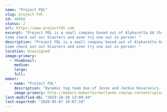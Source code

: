 ```yaml
---
name: "Project FDL"
slug: project-fdl
id: 40468
status: 2
url: https://www.projectfdl.com
excerpt: "Project FDL is a small company based out of Alpharetta GA that makes 3d printed foam dart launchers. Our designs are open sourced and a great hobby project to really allow the amazing art of 3d printing shine though. 
Come check out our blasters and even try one out in person! "
description: "Project FDL is a small company based out of Alpharetta GA that makes 3d printed foam dart launchers. Our designs are open sourced and a great hobby project to really allow the amazing art of 3d printing shine though. 
Come check out our blasters and even try one out in person! "
location: Unassigned
image-primary:
  - thumbnail: 
    medium: 
    large: 
    full: 
maker:
  - name: "Project FDL"
    description: "Dynamic tag team duo of Jesse and Jackie Kovarovics. Project FDL is dedicated to creating innovative 3D printed foam dart launchers. "
    image-primary: http://makers.makerfaireorlando.com/wp-content/uploads/2019/10/1836F140-8FFB-4FAA-990C-8A6F0C89ECBE.png
last-modified-db: "2019-10-30 13:09:44"
last-exported: "2020-05-07 10:07:18"
---
```

